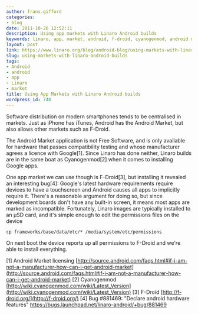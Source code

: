 ```yaml
---
author: frans.gifford
categories:
- blog
date: 2011-10-26 12:52:11
description: Using app markets with Linaro Android builds
keywords: linaro, app, market, android, f-droid, cyanogenmod, android market
layout: post
link: https://www.linaro.org/blog/android-blog/using-markets-with-linaro-android-builds/
slug: using-markets-with-linaro-android-builds
tags:
- Android
- android
- app
- Linaro
- market
title: Using App Markets with Linaro Android builds
wordpress_id: 748
---
```


Software distribution on modern smartphones tends to be centralised in markets. Just as iPhone has iTunes, Android has the Android Market, but also allows other markets such as F-Droid.

The Android Market application is not Free Software, and is only available for hardware that passes compatibility testing and whose manufacturer agrees a licence with Google[1]. Since Linaro has done neither, Linaro builds are in the same boat as Cyanogenmod[2] when it comes to installing Google apps.

One app market we can use though is F-Droid[3], but installing it revealed an interesting bug[4]: Google's latest hardware requirements require devices to have a touchscreen and Android causes all apps to implicitly require it. There's a reasonable argument for doing so, but since development boards don't have any built-in screen, it means most apps are marked as incompatible. Fortunately, Linaro images are typically installed to an µSD card, and it's simple enough to edit the permissions files on the device

`cp frameworks/base/data/etc/* /media/system/etc/permissions`

On next boot the device reports up all permissions to F-Droid and we're able to install everything.

[1] Android Market licensing [http://source.android.com/faqs.html#if-i-am-not-a-manufacturer-how-can-i-get-android-market](http://source.android.com/faqs.html#if-i-am-not-a-manufacturer-how-can-i-get-android-market)
[2] Cyanogenmod [http://wiki.cyanogenmod.com/wiki/Latest_Version](http://wiki.cyanogenmod.com/wiki/Latest_Version)
[3] F-Droid [http://f-droid.org/](http://f-droid.org/)
[4] Bug #881469: "Declare android hardware features" https://bugs.launchpad.net/linaro-android/+bug/881469